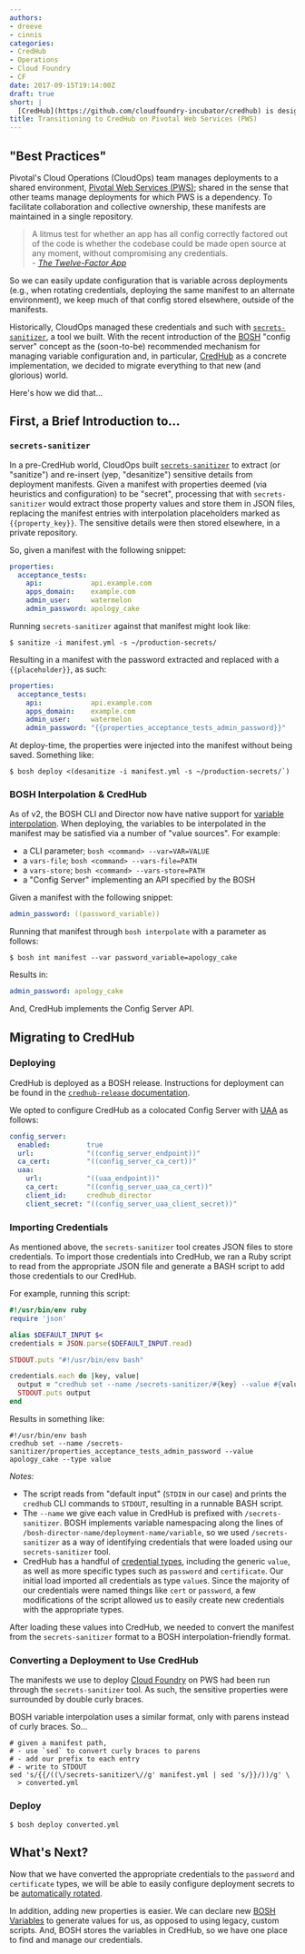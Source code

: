 ```yaml
---
authors:
- dreeve
- cinnis
categories:
- CredHub
- Operations
- Cloud Foundry
- CF
date: 2017-09-15T19:14:00Z
draft: true
short: |
  [CredHub](https://github.com/cloudfoundry-incubator/credhub) is designed to store passwords, keys, certificates, and other sensitive information for a [BOSH](https://bosh.io)-managed environment. Pivotal's Cloud Operations (CloudOps) team recently migrated credentials for PWS to CredHub. Here's how we did that.
title: Transitioning to CredHub on Pivotal Web Services (PWS)
---
```


## "Best Practices"

Pivotal's Cloud Operations (CloudOps) team manages deployments to a shared environment, [Pivotal Web Services (PWS)](https://run.pivotal.io); shared in the sense that other teams manage deployments for which PWS is a dependency. To facilitate collaboration and collective ownership, these manifests are maintained in a single repository.

> A litmus test for whether an app has all config correctly factored out of the code is whether the codebase could be made open source at any moment, without compromising any credentials.<br>
> \- [*The Twelve-Factor App*](https://12factor.net/config)

So we can easily update configuration that is variable across deployments (e.g., when rotating credentials, deploying the same manifest to an alternate environment), we keep much of that config stored elsewhere, outside of the manifests.

Historically, CloudOps managed these credentials and such with [`secrets-sanitizer`](https://github.com/pivotal-cloudops/secrets-sanitizer), a tool we built. With the recent introduction of the [BOSH](https://bosh.io) "config server" concept as the (soon-to-be) recommended mechanism for managing variable configuration and, in particular, [CredHub](https://github.com/cloudfoundry-incubator/credhub) as a concrete implementation, we decided to migrate everything to that new (and glorious) world.

Here's how we did that...


## First, a Brief Introduction to...

### `secrets-sanitizer`

In a pre-CredHub world, CloudOps built [`secrets-sanitizer`](https://github.com/pivotal-cloudops/secrets-sanitizer) to extract (or "sanitize") and re-insert (yep, "desanitize") sensitive details from deployment manifests. Given a manifest with properties deemed (via heuristics and configuration) to be "secret", processing that with `secrets-sanitizer` would extract those property values and store them in JSON files, replacing the manifest entries with interpolation placeholders marked as `{{property_key}}`. The sensitive details were then stored elsewhere, in a private repository.

So, given a manifest with the following snippet:

```yaml
properties:
  acceptance_tests:
    api:            api.example.com
    apps_domain:    example.com
    admin_user:     watermelon
    admin_password: apology_cake
```

Running `secrets-sanitizer` against that manifest might look like:

```shell
$ sanitize -i manifest.yml -s ~/production-secrets/
```

Resulting in a manifest with the password extracted and replaced with a `{{placeholder}}`, as such:

```yaml
properties:
  acceptance_tests:
    api:            api.example.com
    apps_domain:    example.com
    admin_user:     watermelon
    admin_password: "{{properties_acceptance_tests_admin_password}}"
```

At deploy-time, the properties were injected into the manifest without being saved. Something like:

```shell
$ bosh deploy <(desanitize -i manifest.yml -s ~/production-secrets/`)
```


### BOSH Interpolation & CredHub

As of v2, the BOSH CLI and Director now have native support for [variable interpolation](https://bosh.io/docs/cli-int.html). When deploying, the variables to be interpolated in the manifest may be satisfied via a number of "value sources". For example:

- a CLI parameter; `bosh <command> --var=VAR=VALUE`
- a `vars-file`; `bosh <command> --vars-file=PATH`
- a `vars-store`; `bosh <command> --vars-store=PATH`
- a "Config Server" implementing an API specified by the BOSH

Given a manifest with the following snippet:

```yaml
admin_password: ((password_variable))
```

Running that manifest through `bosh interpolate` with a parameter as follows:

```shell
$ bosh int manifest --var password_variable=apology_cake
```

Results in:

```yaml
admin_password: apology_cake
```

And, CredHub implements the Config Server API.


## Migrating to CredHub

### Deploying

CredHub is deployed as a BOSH release. Instructions for deployment can be found in the [`credhub-release` documentation](https://github.com/pivotal-cf/credhub-release#deploying-credhub).

We opted to configure CredHub as a colocated Config Server with [UAA](https://docs.cloudfoundry.org/concepts/architecture/uaa.html) as follows:

```yaml
config_server:
  enabled:         true
  url:             "((config_server_endpoint))"
  ca_cert:         "((config_server_ca_cert))"
  uaa:
    url:           "((uaa_endpoint))"
    ca_cert:       "((config_server_uaa_ca_cert))"
    client_id:     credhub_director
    client_secret: "((config_server_uaa_client_secret))"
```


### Importing Credentials

As mentioned above, the `secrets-sanitizer` tool creates JSON files to store credentials. To import those credentials into CredHub, we ran a Ruby script to read from the appropriate JSON file and generate a BASH script to add those credentials to our CredHub.

For example, running this script:

```ruby
#!/usr/bin/env ruby
require 'json'

alias $DEFAULT_INPUT $<
credentials = JSON.parse($DEFAULT_INPUT.read)

STDOUT.puts "#!/usr/bin/env bash"

credentials.each do |key, value|
  output = "credhub set --name /secrets-sanitizer/#{key} --value #{value} --type value"
  STDOUT.puts output
end
```

Results in something like:

```shell
#!/usr/bin/env bash
credhub set --name /secrets-sanitizer/properties_acceptance_tests_admin_password --value apology_cake --type value
```

*Notes:*

- The script reads from "default input" (`STDIN` in our case) and prints the `credhub` CLI commands to `STDOUT`, resulting in a runnable BASH script.
- The `--name` we give each value in CredHub is prefixed with `/secrets-sanitizer`. BOSH implements variable namespacing along the lines of `/bosh-director-name/deployment-name/variable`, so we used `/secrets-sanitizer` as a way of identifying credentials that were loaded using our `secrets-sanitizer` tool.
- CredHub has a handful of [credential types](https://docs.cloudfoundry.org/credhub/credential-types.html), including the generic `value`, as well as more specific types such as `password` and `certificate`. Our initial load imported all credentials as type `value`s. Since the majority of our credentials were named things like `cert` or `password`, a few modifications of the script allowed us to easily create new credentials with the appropriate types.


After loading these values into CredHub, we needed to convert the manifest from the `secrets-sanitizer` format to a BOSH interpolation-friendly format.


### Converting a Deployment to Use CredHub

The manifests we use to deploy [Cloud Foundry](https://www.cloudfoundry.org/) on PWS had been run through the `secrets-sanitizer` tool. As such, the sensitive properties were surrounded by double curly braces.

BOSH variable interpolation uses a similar format, only with parens instead of curly braces. So...

```shell
# given a manifest path,
# - use `sed` to convert curly braces to parens
# - add our prefix to each entry
# - write to STDOUT
sed 's/{{/((\/secrets-sanitizer\//g' manifest.yml | sed 's/}}/))/g' \
  > converted.yml
```

### Deploy

```shell
$ bosh deploy converted.yml
```


## What's Next?


Now that we have converted the appropriate credentials to the `password` and `certificate` types, we will be able to easily configure deployment secrets to be [automatically rotated](https://builttoadapt.io/the-three-r-s-of-enterprise-security-rotate-repave-and-repair-f64f6d6ba29d).

In addition, adding new properties is easier. We can declare new [BOSH Variables](https://bosh.io/docs/cli-int.html#variables) to generate values for us, as opposed to using legacy, custom scripts. And, BOSH stores the variables in CredHub, so we have one place to find and manage our credentials.

